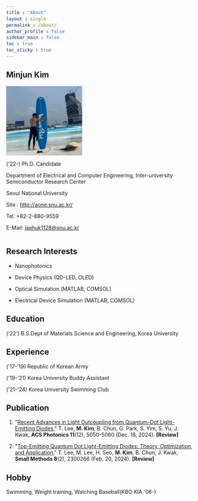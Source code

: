 ```yaml
---
title : "About"
layout : single
permalink : /about/
author_profile : false
sidebar_main : false
toc : true
toc_sticky : true
---
```


## Minjun Kim

<div style="text-align: left;">
  <div style="display: inline-block;">
    <img src="../images/about/author_image.png" alt="author_image" style="zoom:20%; display: block; margin-bottom: 10px;" /> 
    <div>
      <p>('22-) Ph.D. Candidate</p>
      <p>Department of Electrical and Computer Engineering, Inter-university Semiconductor Research Center</p>
      <p>Seoul National University</p>
      <p>Site : <a href="http://aone.snu.ac.kr/" target="_blank">http://aone.snu.ac.kr/</a></p>
      <p>Tel. +82-2-880-9559</p>
      <p>E-Mail: <a href="mailto:jaehuk1128@snu.ac.kr">jaehuk1128@snu.ac.kr</a></p>
    </div>
  </div>
</div>

## Research Interests

- Nanophotonics

- Device Physics (QD-LED, OLED)

- Optical Simulation (MATLAB, COMSOL)

- Electrical Device Simulation (MATLAB, COMSOL)


## Education

('22') B.S.Dept of Materials Science and Engineering, Korea University



## Experience

('17-'19) Republic of Korean Army

('19-'21) Korea University Buddy Assistant

('21-'24) Korea University Swimming Club


## Publication

1. "[Recent Advances in Light Outcoupling from Quantum-Dot Light-Emitting Diodes](https://doi.org/10.1021/acsphotonics.4c01617)," T. Lee, **M. Kim**, B. Chun, G. Park, S. Yim, S. Yu, J. Kwak, **ACS Photonics 11**(12), 5050-5060 (Dec. 18, 2024). **[Review]**

2. "[Top-Emitting Quantum Dot Light-Emitting Diodes: Theory, Optimization, and Application](https://doi.org/10.1002/smtd.202300266)," T. Lee, M. Lee, H. Seo, **M. Kim**, B. Chun, J. Kwak, **Small Methods 8**(2), 2300266 (Feb. 20, 2024). **[Review]**

   

## Hobby

Swimming, Weight training, Watching Baseball(KBO KIA '06-)